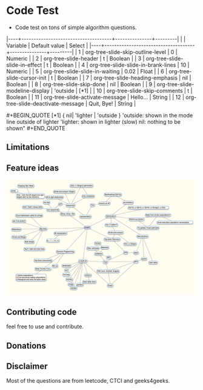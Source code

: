 Code Test
===============
* Code test on tons of simple algorithm questions.

|----+-------------------------------------+---------------+---------|
|    | Variable                            | Default value | Select  |
|----+-------------------------------------+---------------+---------|
|  1 | org-tree-slide-skip-outline-level   | 0             | Numeric |
|  2 | org-tree-slide-header               | t             | Boolean |
|  3 | org-tree-slide-slide-in-effect      | t             | Boolean |
|  4 | org-tree-slide-slide-in-brank-lines | 10            | Numeric |
|  5 | org-tree-slide-slide-in-waiting     | 0.02          | Float   |
|  6 | org-tree-slide-cursor-init          | t             | Boolean |
|  7 | org-tree-slide-heading-emphasis     | nil           | Boolean |
|  8 | org-tree-slide-skip-done            | nil           | Boolean |
|  9 | org-tree-slide-modeline-display     | 'outside      | [*1]    |
| 10 | org-tree-slide-skip-comments        | t             | Boolean |
| 11 | org-tree-slide-activate-message     | Hello...      | String  |
| 12 | org-tree-slide-deactivate-message   | Quit, Bye!    | String  |

#+BEGIN_QUOTE
[*1] { nil| 'lighter | 'outside }
  'outside: shown in the mode line outside of lighter
  'lighter: shown in lighter (slow)
       nil: nothing to be shown"
#+END_QUOTE


Limitations
-----------


Feature ideas
-------------
![Alt text](/tree.png)

Contributing code
-----------------
feel free to use and contribute.

Donations
---------

Disclaimer
----------
Most of the questions are from leetcode, CTCI and geeks4geeks.
